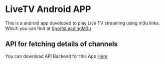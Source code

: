# LiveTV Android APP 
This is a android app developed to play Live TV streaming using m3u links. Which you can find at [SportsLeadingM3u](https://sportsleading.online) 

## API for fetching details of channels 
You can download API Backend for this App [Here](https://github.com/usamaBIftikhar/Live-Streaming-API)
